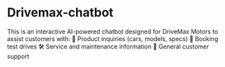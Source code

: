 # Drivemax-chatbot
This is an interactive AI-powered chatbot designed for DriveMax Motors to assist customers with:  🚗 Product inquiries (cars, models, specs)  📅 Booking test drives  🛠️ Service and maintenance information  💬 General customer support
